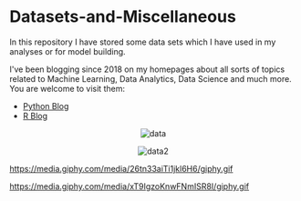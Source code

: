 # Datasets-and-Miscellaneous


In this repository I have stored some data sets which I have used in my analyses or for model building. 

I've been blogging since 2018 on my homepages about all sorts of topics related to Machine Learning, Data Analytics, Data Science and much more.
You are welcome to visit them:

+ [Python Blog](https://michael-fuchs-python.netlify.app/)
+ [R Blog](https://michael-fuchs.netlify.app/)


<p align="center">
  <img src="https://media.giphy.com/media/26tn33aiTi1jkl6H6/giphy.gif?raw=true" alt="data"/>
</p>


<p align="center">
  <img src="https://media.giphy.com/media/xT9IgzoKnwFNmISR8I/giphy.gif?raw=true" alt="data2"/>
</p>


https://media.giphy.com/media/26tn33aiTi1jkl6H6/giphy.gif


https://media.giphy.com/media/xT9IgzoKnwFNmISR8I/giphy.gif
